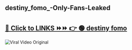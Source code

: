 
 ## destiny_fomo_-Only-Fans-Leaked

# <h2><a href="https://clipsfans.com/destiny_fomo_&ref=git">🔗 Click to LINKS ⏩⏩ 👉 🟢 destiny fomo  </a></h2>

<a href="https://clipsfans.com/destiny_fomo_&ref=git" rel="nofollow" data-target="animated-image.originalLink"><img src="https://i.ibb.co.com/xMMVF88/686577567.gif" alt="Viral Video Original" style="max-width: 100%; display: inline-block;" data-target="animated-image.originalImage"></a>
